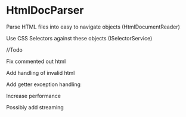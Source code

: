 # HtmlDocParser

Parse HTML files into easy to navigate objects (HtmlDocumentReader)


Use CSS Selectors against these objects (ISelectorService)


//Todo

Fix commented out html

Add handling of invalid html

Add getter exception handling

Increase performance

Possibly add streaming
